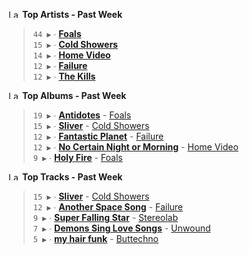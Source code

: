 <!--START_LASTFM_ARTISTS:{"period": "7day", "rows": 5}-->
<a href="https://last.fm" target="_blank"><img src="https://user-images.githubusercontent.com/17434202/215290617-e793598d-d7c9-428f-9975-156db1ba89cc.svg" alt="Last.fm Logo" width="18" height="13"/></a> **Top Artists - Past Week**

> `44 ▶️` ∙ **[Foals](https://www.last.fm/music/Foals)**<br/>
> `15 ▶️` ∙ **[Cold Showers](https://www.last.fm/music/Cold+Showers)**<br/>
> `14 ▶️` ∙ **[Home Video](https://www.last.fm/music/Home+Video)**<br/>
> `12 ▶️` ∙ **[Failure](https://www.last.fm/music/Failure)**<br/>
> `12 ▶️` ∙ **[The Kills](https://www.last.fm/music/The+Kills)**<br/>
<!--END_LASTFM_ARTISTS-->

<!--START_LASTFM_ALBUMS:{"period": "7day", "rows": 5}-->
<a href="https://last.fm" target="_blank"><img src="https://user-images.githubusercontent.com/17434202/215290617-e793598d-d7c9-428f-9975-156db1ba89cc.svg" alt="Last.fm Logo" width="18" height="13"/></a> **Top Albums - Past Week**

> `19 ▶️` ∙ **[Antidotes](https://www.last.fm/music/Foals/Antidotes)** - [Foals](https://www.last.fm/music/Foals)<br/>
> `15 ▶️` ∙ **[Sliver](https://www.last.fm/music/Cold+Showers/Sliver)** - [Cold Showers](https://www.last.fm/music/Cold+Showers)<br/>
> `12 ▶️` ∙ **[Fantastic Planet](https://www.last.fm/music/Failure/Fantastic+Planet)** - [Failure](https://www.last.fm/music/Failure)<br/>
> `12 ▶️` ∙ **[No Certain Night or Morning](https://www.last.fm/music/Home+Video/No+Certain+Night+or+Morning)** - [Home Video](https://www.last.fm/music/Home+Video)<br/>
> `9 ▶️` ∙ **[Holy Fire](https://www.last.fm/music/Foals/Holy+Fire)** - [Foals](https://www.last.fm/music/Foals)<br/>
<!--END_LASTFM_ALBUMS-->

<!--START_LASTFM_TRACKS:{"period": "7day", "rows": 5}-->
<a href="https://last.fm" target="_blank"><img src="https://user-images.githubusercontent.com/17434202/215290617-e793598d-d7c9-428f-9975-156db1ba89cc.svg" alt="Last.fm Logo" width="18" height="13"/></a> **Top Tracks - Past Week**

> `15 ▶️` ∙ **[Sliver](https://www.last.fm/music/Cold+Showers/_/Sliver)** - [Cold Showers](https://www.last.fm/music/Cold+Showers)<br/>
> `12 ▶️` ∙ **[Another Space Song](https://www.last.fm/music/Failure/_/Another+Space+Song)** - [Failure](https://www.last.fm/music/Failure)<br/>
> `9 ▶️` ∙ **[Super Falling Star](https://www.last.fm/music/Stereolab/_/Super+Falling+Star)** - [Stereolab](https://www.last.fm/music/Stereolab)<br/>
> `7 ▶️` ∙ **[Demons Sing Love Songs](https://www.last.fm/music/Unwound/_/Demons+Sing+Love+Songs)** - [Unwound](https://www.last.fm/music/Unwound)<br/>
> `5 ▶️` ∙ **[my hair funk](https://www.last.fm/music/Buttechno/_/my+hair+funk)** - [Buttechno](https://www.last.fm/music/Buttechno)<br/>
<!--END_LASTFM_TRACKS-->